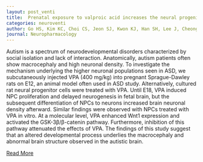 ```yaml
---
layout: post_venti
title:  Prenatal exposure to valproic acid increases the neural progenitor cell pool and induces macrocephaly in rat brain via a mechanism involving the GSK-3β/β-catenin pathway
categories: neuroventi
author: Go HS, Kim KC, Choi CS, Jeon SJ, Kwon KJ, Han SH, Lee J, Cheong JH, Ryu JH, Kim CH, Ko KH, Shin CY
journal: Neuropharmacology
---
```


Autism is a spectrum of neurodevelopmental disorders characterized by social isolation and lack of interaction. Anatomically, autism patients often show macrocephaly and high neuronal density. To investigate the mechanism underlying the higher neuronal populations seen in ASD, we subcutaneously injected VPA (400 mg/kg) into pregnant Sprague-Dawley rats on E12, an animal model often used in ASD study. Alternatively, cultured rat neural progenitor cells were treated with VPA. Until E18, VPA induced NPC proliferation and delayed neurogenesis in fetal brain, but the subsequent differentiation of NPCs to neurons increased brain neuronal density afterward. Similar findings were observed with NPCs treated with VPA in vitro. At a molecular level, VPA enhanced Wnt1 expression and activated the GSK-3β/β-catenin pathway. Furthermore, inhibition of this pathway attenuated the effects of VPA. The findings of this study suggest that an altered developmental process underlies the macrocephaly and abnormal brain structure observed in the autistic brain.


[Read More](https://www.ncbi.nlm.nih.gov/pubmed/22841957)
